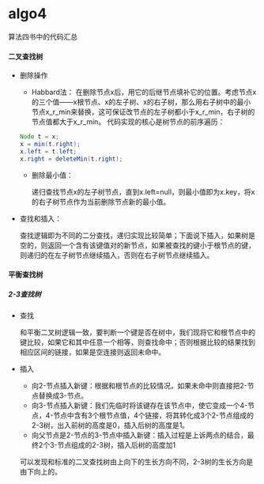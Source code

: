 # algo4
算法四书中的代码汇总

#### 二叉查找树

- 删除操作

  - Habbard法：
    在删除节点x后，用它的后继节点填补它的位置。考虑节点x的三个值——x根节点、x的左子树、x的右子树，那么用右子树中的最小节点x_r_min来替换，这可保证改节点的左子树都小于x_r_min，右子树的节点值都大于x_r_min。
    代码实现的核心是树节点的前序遍历：

  ```java
  Node t = x;
  x = min(t.right);
  x.left = t.left;
  x.right = deleteMin(t.right);
  ```

  - 删除最小值：

    递归查找节点x的左子树节点，直到x.left=null，则最小值即为x.key，将x的右子树节点作为当前删除节点新的最小值。

- 查找和插入：

  查找逻辑即为不同的二分查找，递归实现比较简单；下面说下插入，如果树是空的，则返回一个含有该键值对的新节点，如果被查找的键小于根节点的键，则递归的在左子树节点继续插入，否则在右子树节点继续插入。

#### 平衡查找树

##### 2-3查找树

- 查找

  和平衡二叉树逻辑一致，要判断一个键是否在树中，我们现将它和根节点中的键比较，如果它和其中任意一个相等，则查找命中；否则根据比较的结果找到相应区间的链接，如果是空连接则返回未命中。

- 插入

  - 向2-节点插入新键：根据和根节点的比较情况，如果未命中则直接把2-节点替换成3-节点。
  - 向3-节点插入新键：我们先临时将该键存在该节点中，使它变成一个4-节点，4-节点中含有3个根节点值，4个链接，将其转化成3个2-节点组成的2-3树，出入前树的高度是0，插入后树的高度是1。
  - 向父节点是2-节点的3-节点中插入新键：插入过程是上诉两点的结合，最终2个3-节点组成的2-3树，插入后树的高度加1

  可以发现和标准的二叉查找树由上向下的生长方向不同，2-3树的生长方向是由下向上的。